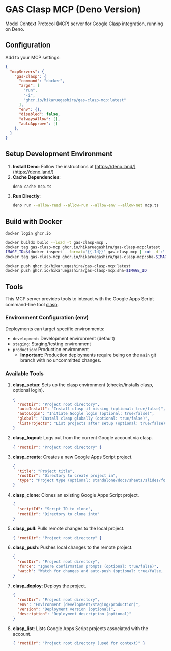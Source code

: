 # GAS Clasp MCP (Deno Version)

Model Context Protocol (MCP) server for Google Clasp integration, running on Deno.

## Configuration

Add to your MCP settings:

```json
{
  "mcpServers": {
    "gas-clasp": {
      "command": "docker",
      "args": [
        "run",
        "-i",
        "ghcr.io/hikaruegashira/gas-clasp-mcp:latest"
      ],
      "env": {},
      "disabled": false,
      "alwaysAllow": [],
      "autoApprove": []
    },
  }
}
```

## Setup Development Environment

1.  **Install Deno**: Follow the instructions at [https://deno.land/](https://deno.land/)
2.  **Cache Dependencies**:
    ```bash
    deno cache mcp.ts
    ```
3.  **Run Directly**:
    ```bash
    deno run --allow-read --allow-run --allow-env --allow-net mcp.ts
    ```

## Build with Docker

```bash
docker login ghcr.io

docker buildx build --load -t gas-clasp-mcp .
docker tag gas-clasp-mcp ghcr.io/hikaruegashira/gas-clasp-mcp:latest
IMAGE_ID=$(docker inspect --format='{{.Id}}' gas-clasp-mcp | cut -d':' -f2 | head -c 12)
docker tag gas-clasp-mcp ghcr.io/hikaruegashira/gas-clasp-mcp:sha-$IMAGE_ID

docker push ghcr.io/hikaruegashira/gas-clasp-mcp:latest
docker push ghcr.io/hikaruegashira/gas-clasp-mcp:sha-$IMAGE_ID
```

## Tools

This MCP server provides tools to interact with the Google Apps Script command-line tool [clasp](https://github.com/google/clasp).

### Environment Configuration (env)

Deployments can target specific environments:

-   `development`: Development environment (default)
-   `staging`: Staging/testing environment
-   `production`: Production environment
    -   **Important**: Production deployments require being on the `main` git branch with no uncommitted changes.

### Available Tools

1.  **clasp_setup**: Sets up the clasp environment (checks/installs clasp, optional login).
    ```json
    {
      "rootDir": "Project root directory",
      "autoInstall": "Install clasp if missing (optional: true/false)",
      "autoLogin": "Initiate Google login (optional: true/false)",
      "global": "Install clasp globally (optional: true/false)",
      "listProjects": "List projects after setup (optional: true/false)"
    }
    ```
2.  **clasp_logout**: Logs out from the current Google account via clasp.
    ```json
    { "rootDir": "Project root directory" }
    ```
3.  **clasp_create**: Creates a new Google Apps Script project.
    ```json
    {
      "title": "Project title",
      "rootDir": "Directory to create project in",
      "type": "Project type (optional: standalone/docs/sheets/slides/forms/webapp/api)"
    }
    ```
4.  **clasp_clone**: Clones an existing Google Apps Script project.
    ```json
    {
      "scriptId": "Script ID to clone",
      "rootDir": "Directory to clone into"
    }
    ```
5.  **clasp_pull**: Pulls remote changes to the local project.
    ```json
    { "rootDir": "Project root directory" }
    ```
6.  **clasp_push**: Pushes local changes to the remote project.
    ```json
    {
      "rootDir": "Project root directory",
      "force": "Ignore confirmation prompts (optional: true/false)",
      "watch": "Watch for changes and auto-push (optional: true/false, not recommended for MCP)"
    }
    ```
7.  **clasp_deploy**: Deploys the project.
    ```json
    {
      "rootDir": "Project root directory",
      "env": "Environment (development/staging/production)",
      "version": "Deployment version (optional)",
      "description": "Deployment description (optional)"
    }
    ```
8.  **clasp_list**: Lists Google Apps Script projects associated with the account.
    ```json
    { "rootDir": "Project root directory (used for context)" }
    ```
